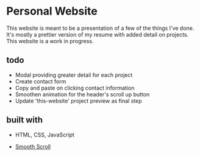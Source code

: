 # Personal Website

This website is meant to be a presentation of a few of the things I've done. It's
mostly a prettier version of my resume with added detail on projects. This website
is a work in progress.

## todo

* Modal providing greater detail for each project
* Create contact form
* Copy and paste on clicking contact information
* Smoothen animation for the header's scroll up button
* Update 'this-website' project preview as final step



## built with

* HTML, CSS, JavaScript

* [Smooth Scroll](https://github.com/cferdinandi/smooth-scroll)

